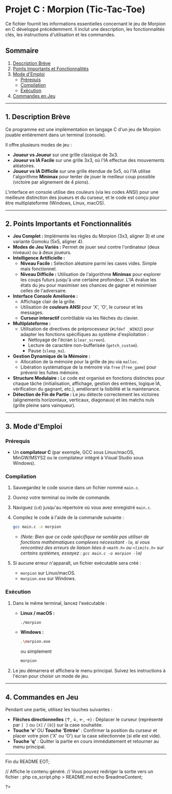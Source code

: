 # Projet C : Morpion (Tic-Tac-Toe)

Ce fichier fournit les informations essentielles concernant le jeu de Morpion en C développé précédemment. Il inclut une description, les fonctionnalités clés, les instructions d'utilisation et les commandes.

## Sommaire

1.  [Description Brève](#description-brève)
2.  [Points Importants et Fonctionnalités](#points-importants-et-fonctionnalités)
3.  [Mode d'Emploi](#mode-demploi)
    * [Prérequis](#prérequis)
    * [Compilation](#compilation)
    * [Exécution](#exécution)
4.  [Commandes en Jeu](#commandes-en-jeu)

---

## 1. Description Brève <a name="description-brève"></a>

Ce programme est une implémentation en langage C d'un jeu de Morpion jouable entièrement dans un terminal (console).

Il offre plusieurs modes de jeu :
* **Joueur vs Joueur** sur une grille classique de 3x3.
* **Joueur vs IA Facile** sur une grille 3x3, où l'IA effectue des mouvements aléatoires.
* **Joueur vs IA Difficile** sur une grille étendue de 5x5, où l'IA utilise l'algorithme **Minimax** pour tenter de jouer le meilleur coup possible (victoire par alignement de 4 pions).

L'interface en console utilise des couleurs (via les codes ANSI) pour une meilleure distinction des joueurs et du curseur, et le code est conçu pour être multiplateforme (Windows, Linux, macOS).

---

## 2. Points Importants et Fonctionnalités <a name="points-importants-et-fonctionnalités"></a>

* **Jeu Complet :** Implémente les règles du Morpion (3x3, aligner 3) et une variante Gomoku (5x5, aligner 4).
* **Modes de Jeu Variés :** Permet de jouer seul contre l'ordinateur (deux niveaux) ou à deux joueurs.
* **Intelligence Artificielle :**
    * **Niveau Facile :** Sélection aléatoire parmi les cases vides. Simple mais fonctionnel.
    * **Niveau Difficile :** Utilisation de l'algorithme **Minimax** pour explorer les coups futurs jusqu'à une certaine profondeur. L'IA évalue les états du jeu pour maximiser ses chances de gagner et minimiser celles de l'adversaire.
* **Interface Console Améliorée :**
    * Affichage clair de la grille.
    * Utilisation de **couleurs ANSI** pour 'X', 'O', le curseur et les messages.
    * **Curseur interactif** contrôlable via les flèches du clavier.
* **Multiplateforme :**
    * Utilisation de directives de préprocesseur (`#ifdef _WIN32`) pour adapter les fonctions spécifiques au système d'exploitation :
        * Nettoyage de l'écran (`clear_screen`).
        * Lecture de caractère non-bufferisée (`getch_custom`).
        * Pause (`sleep_ms`).
* **Gestion Dynamique de la Mémoire :**
    * Allocation de la mémoire pour la grille de jeu via `malloc`.
    * Libération systématique de la mémoire via `free` (`free_game`) pour prévenir les fuites mémoire.
* **Structure Modulaire :** Le code est organisé en fonctions distinctes pour chaque tâche (initialisation, affichage, gestion des entrées, logique IA, vérification du gagnant, etc.), améliorant la lisibilité et la maintenance.
* **Détection de Fin de Partie :** Le jeu détecte correctement les victoires (alignements horizontaux, verticaux, diagonaux) et les matchs nuls (grille pleine sans vainqueur).

---

## 3. Mode d'Emploi <a name="mode-demploi"></a>

### Prérequis <a name="prérequis"></a>

* Un **compilateur C** (par exemple, GCC sous Linux/macOS, MinGW/MSYS2 ou le compilateur intégré à Visual Studio sous Windows).

### Compilation <a name="compilation"></a>

1.  Sauvegardez le code source dans un fichier nommé `main.c`.
2.  Ouvrez votre terminal ou invite de commande.
3.  Naviguez (`cd`) jusqu'au répertoire où vous avez enregistré `main.c`.
4.  Compilez le code à l'aide de la commande suivante :

    ```bash
    gcc main.c -o morpion
    ```
    * *(Note: Bien que ce code spécifique ne semble pas utiliser de fonctions mathématiques complexes nécessitant `-lm`, si vous rencontrez des erreurs de liaison liées à `<math.h>` ou `<limits.h>` sur certains systèmes, essayez : `gcc main.c -o morpion -lm`)*

5.  Si aucune erreur n'apparaît, un fichier exécutable sera créé :
    * `morpion` sur Linux/macOS.
    * `morpion.exe` sur Windows.

### Exécution <a name="exécution"></a>

1.  Dans le même terminal, lancez l'exécutable :

    * **Linux / macOS :**
        ```bash
        ./morpion
        ```
    * **Windows :**
        ```bash
        .\morpion.exe
        ```
        ou simplement
        ```bash
        morpion
        ```

2.  Le jeu démarrera et affichera le menu principal. Suivez les instructions à l'écran pour choisir un mode de jeu.

---

## 4. Commandes en Jeu <a name="commandes-en-jeu"></a>

Pendant une partie, utilisez les touches suivantes :

* **Flèches directionnelles** (↑, ↓, ←, →) : Déplacer le curseur (représenté par `[ ]` ou `[X]` / `[O]`) sur la case souhaitée.
* **Touche 'e'** OU **Touche 'Entrée'** : Confirmer la position du curseur et placer votre pion ('X' ou 'O') sur la case sélectionnée (si elle est vide).
* **Touche 'q'** : Quitter la partie en cours immédiatement et retourner au menu principal.

---
Fin du README
EOT;

// Affiche le contenu généré.
// Vous pouvez rediriger la sortie vers un fichier : php ce_script.php > README.md
echo $readmeContent;

?>
